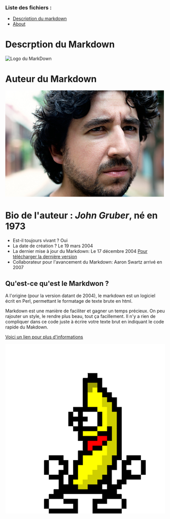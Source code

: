 ### Liste des fichiers :
- [Description du markdown](/description.md)
- [About](/README.md)

# Descrption du Markdown

![Logo du MarkDown](https://upload.wikimedia.org/wikipedia/commons/thumb/4/48/Markdown-mark.svg/208px-Markdown-mark.svg.png)

# Auteur du Markdown 


![Logo de John Gruber](/John_Gruber.jpeg)


 
# Bio de l'auteur : *John Gruber*, né en 1973
* Est-il toujours vivant ? Oui
* La date de création ? Le 19 mars 2004
* La dernier mise à jour du Markdown: Le 17 décembre 2004 [Pour télécharger la dernière version](daringfireball.net/projects/downloads/Markdown_1.0.1.zip)
* Collaborateur pour l'avancement du Markdown: Aaron Swartz arrivé en 2007

## Qu'est-ce qu'est le Markdwon ?

A l'origine (pour la version datant de 2004), le markdown est un logiciel écrit en Perl, permettant le formatage de texte brute en html. 

Markdown est une manière de faciliter et gagner un temps précieux. On peu rajouter un style, le rendre plus beau, tout ça facillement. Il n'y a rien de compliquer dans ce code juste à écrire votre texte brut en indiquant le code rapide du Makdown. 


[Voici un lien pour plus d'informations](https://fr.wikipedia.org/wiki/MultiMarkdown)

![Photogif](/photofunky.gif)
